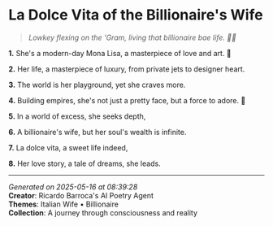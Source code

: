 # La Dolce Vita of the Billionaire's Wife

> *Lowkey flexing on the 'Gram, living that billionaire bae life. 💸🌟*

**1.** She's a modern-day Mona Lisa, a masterpiece of love and art. 💝


**2.** Her life, a masterpiece of luxury, from private jets to designer heart.


**3.** The world is her playground, yet she craves more.


**4.** Building empires, she's not just a pretty face, but a force to adore. 💎


**5.** In a world of excess, she seeks depth,


**6.** A billionaire's wife, but her soul's wealth is infinite.


**7.** La dolce vita, a sweet life indeed,


**8.** Her love story, a tale of dreams, she leads.



---

*Generated on 2025-05-16 at 08:39:28*  
**Creator**: Ricardo Barroca's AI Poetry Agent  
**Themes**: Italian Wife • Billionaire  
**Collection**: A journey through consciousness and reality